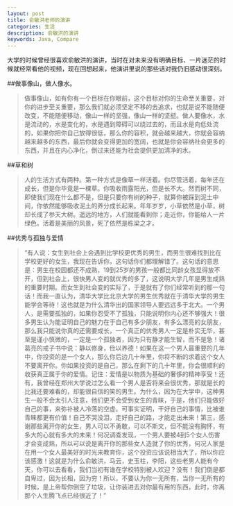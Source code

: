 ```yaml
---
layout: post
title: 俞敏洪老师的演讲
categories: 生活
description: 俞敏洪的演讲
keywords: Java, Compare
---
```


大学的时候曾经很喜欢俞敏洪的演讲，当时在对未来没有明确目标、一片迷茫的时候就经常看他的视频，现在回想起来，他演讲里说的那些话对我仍旧感动很深刻。


##做事像山，做人像水。

>做事像山，如有你有一个目标在你眼前，这个目标对你的生命至关重要，对你的进步至关重要，那么我们就必须坚定不移的去追求，也就是说不能随便改变，不能随便移动，像山一样的坚强，像山一样的坚挺。做人要像水，水是流动的，水是变化的，水是遇到障碍可以绕过去的，而且水是向低处流的，如果你把你自己放得很低，那么你的容积，就会越来越大，你就会容纳越来越多的东西，最后你就会变得更加的宽阔，也就是你会容纳社会更多的东西，并且在内心净化，倒过来还能为社会提供更加清净的水。


##草和树

>人的生活方式有两种。第一种方式是像草一样活着。你尽管活着，每年还在成长，但是你毕竟是一棵草。你吸收雨露阳光，但是长不大。然而树不同，即使我们现在什么都不是，但是只要你有树的种子，就算你被踩到泥土中间，你依然能够吸收泥土的养分成长起来。年年岁岁，小草依然是小草，树却长成了参天大树。遥远的地方，人们就能看到你；走近你，你能给人一片绿色。活着是美丽的风景，死了依然是栋梁之才。

##优秀与孤独与爱情

>“有人说：女生到社会上会遇到比学校更优秀的男生，而男生很难找到比在学校更好的女生，我现在告诉你，这句话你们都理解错了。这句话的意思是：男生在校园都还不成熟，19到25岁的男孩一般都比同龄女孩显得放不开，但到社会上，很快男人变的就优秀的多了，这说明大学几年是男生成熟的重要时期。而女生到社会变的实际了，于是就有了你们经常听到的那一句话！而我一直认为，清华大学比北京大学的男生优秀就在于清华大学的男生能学会等待！这也就是为什么清华出的国家领导人要远远多于北大。一个男人，是需要孤独的，如果你忍受不了孤独，只能说明你内心还不够强大！很多男生认为能证明自己的魅力在于自己有多少朋友，有多么漂亮的女朋友，那么我只能说你真的还需要成长，一个真正的优秀男人一定是朴实无华，甚至是谨小慎微的，一定是一个孤独者，因为只有静才能生智，而不是急！诸葛亮的戒子书中说：静以修身，俭以养德！如果在这一个男人最重要的几年中，你投资的是一个女人，那么你后边几十年里，你将不断的求着这个女人不要离开你。你如果投资的是自己，那么在剩下的几十年里，你会很顺利的收获真正属于你的爱情。记住：爱情是以物质为基础的奢侈的精神享受！还有，我曾经在郑州大学说过怎么看一个男人是否将来会很优秀，那就是长的比我还要难看的，却能很自信的笑的男生。为什么，因为在大学中，这种男生一般不会太引人注意，他们更不会受到女生的青睐，于是，他们只能做好自己的事，来弥补被人冷落的空虚。可事实证明，干好自己的事情，比被谁青睐都更有价值！自己不哭没泪，走好自己的路，才能走出未来！第三，感谢那些离开你的女生，男人可以不勇敢，可以不斯文，但不能没有胸怀，有多大的心就有多大的未来！何况调查发现，一个男人要被4到5个女人伤害才会变成熟，所以可以说是离开你的那些女人造就了你的优秀，何况人家是在用一个女人最美好的时光来教育你，这个投资应该说相当大了，所以你应该感激！这就是为什么俞敏洪，马云，史玉柱，李阳，这些老男人能有今天，你可以去看看，我们当初有谁在学校特别被人欢迎？没有！我们倒是都自卑过，因为长相，因为穷！所以，不要认为你一无所有，当你一无所有的时候，是上帝帮你倒空了垃圾，让你装进去对你最有用的东西，此时，你离那个人生腾飞点已经很近了！”